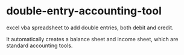 # double-entry-accounting-tool
excel vba spreadsheet to add double entries, both debit and credit. <p> It automatically creates a balance sheet and income sheet, which are standard accounting tools.
